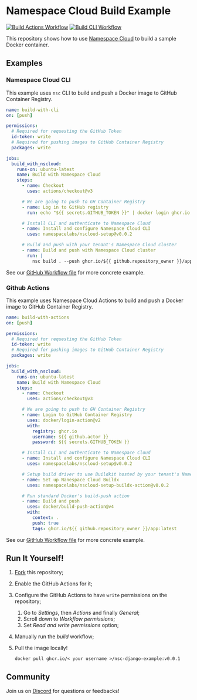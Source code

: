 # Namespace Cloud Build Example

[![Build Actions Workflow](https://img.shields.io/github/actions/workflow/status/namespacelabs/examples-nsc-build-simple/build-actions.yaml?branch=main&label=Build%20Actions&logo=github&style=flat-square)](https://github.com/namespacelabs/examples-nsc-build-simple/actions?workflow=build-with-actions)
[![Build CLI Workflow](https://img.shields.io/github/actions/workflow/status/namespacelabs/examples-nsc-build-simple/build-cli.yaml?branch=main&label=Build%20CLI&logo=github&style=flat-square)](https://github.com/namespacelabs/examples-nsc-build-simple/actions?workflow=build-with-cli)

This repository shows how to use [Namespace Cloud](https://cloud.namespace.so/) to build a sample Docker container.

## Examples

### Namespace Cloud CLI

This example uses `nsc` CLI to build and push a Docker image to GitHub Container Registry.

```yaml
name: build-with-cli
on: [push]

permissions:
  # Required for requesting the GitHub Token
  id-token: write
  # Required for pushing images to GitHub Container Registry
  packages: write

jobs:
  build_with_nscloud:
    runs-on: ubuntu-latest
    name: Build with Namespace Cloud
    steps:
      - name: Checkout
        uses: actions/checkout@v3

      # We are going to push to GH Container Registry
      - name: Log in to GitHub registry
        run: echo "${{ secrets.GITHUB_TOKEN }}" | docker login ghcr.io -u $ --password-stdin

      # Install CLI and authenticate to Namespace Cloud
      - name: Install and configure Namespace Cloud CLI
        uses: namespacelabs/nscloud-setup@v0.0.2

      # Build and push with your tenant's Namespace Cloud cluster
      - name: Build and push with Namespace Cloud cluster
        run: |
          nsc build . --push ghcr.io/${{ github.repository_owner }}/app --tag latest
```

See our [GitHub Workflow file](.github/workflows/build-cli.yaml) for more concrete example.

### Github Actions

This example uses Namespace Cloud Actions to build and push a Docker image to GitHub Container Registry.

```yaml
name: build-with-actions
on: [push]

permissions:
  # Required for requesting the GitHub Token
  id-token: write
  # Required for pushing images to GitHub Container Registry
  packages: write

jobs:
  build_with_nscloud:
    runs-on: ubuntu-latest
    name: Build with Namespace Cloud
    steps:
      - name: Checkout
        uses: actions/checkout@v3

      # We are going to push to GH Container Registry
      - name: Login to GitHub Container Registry
        uses: docker/login-action@v2
        with:
          registry: ghcr.io
          username: ${{ github.actor }}
          password: ${{ secrets.GITHUB_TOKEN }}

      # Install CLI and authenticate to Namespace Cloud
      - name: Install and configure Namespace Cloud CLI
        uses: namespacelabs/nscloud-setup@v0.0.2

      # Setup build driver to use Buildkit hosted by your tenant's Namespace Cloud cluster
      - name: Set up Nanespace Cloud Buildx
        uses: namespacelabs/nscloud-setup-buildx-action@v0.0.2

      # Run standard Docker's build-push action
      - name: Build and push
        uses: docker/build-push-action@v4
        with:
          context: .
          push: true
          tags: ghcr.io/${{ github.repository_owner }}/app:latest
```

See our [GitHub Workflow file](.github/workflows/build-actions.yaml) for more concrete example.

## Run It Yourself!

1. [Fork](https://github.com/namespacelabs/examples-nsc-build-simple/fork) this repository;
2. Enable the GitHub Actions for it;
3. Configure the GitHub Actions to have `write` permissions on the repository;
   1. Go to _Settings_, then _Actions_ and finally _General_;
   2. Scroll down to _Workflow permissions_;
   3. Set _Read and write permissions_ option;
4. Manually run the _build_ workflow;
5. Pull the image locally!

   `docker pull ghcr.io/< your username >/nsc-django-example:v0.0.1`

## Community

Join us on [Discord](https://community.namespace.so/discord) for questions or feedbacks!
